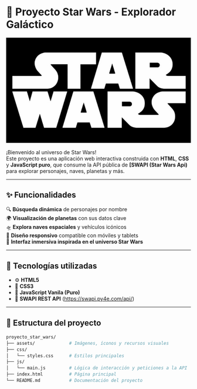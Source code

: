 # 🌌 Proyecto Star Wars - Explorador Galáctico

![alt text](image.png)

¡Bienvenido al universo de Star Wars!  
Este proyecto es una aplicación web interactiva construida con **HTML**, **CSS** y **JavaScript puro**, que consume la API pública de **[SWAPI (Star Wars Api)** para explorar personajes, naves, planetas y más.

---

## ✨ Funcionalidades

🔍 **Búsqueda dinámica** de personajes por nombre  
🌍 **Visualización de planetas** con sus datos clave  
🛸 **Explora naves espaciales** y vehículos icónicos  
📱 **Diseño responsivo** compatible con móviles y tablets  
🌙 **Interfaz inmersiva inspirada en el universo Star Wars**

---

## 🧠 Tecnologías utilizadas

- ⚙️ **HTML5**
- 🎨 **CSS3**
- 🧠 **JavaScript Vanila (Puro)**
- 🔗 **SWAPI REST API** (https://swapi.py4e.com/api/)

---

## 📁 Estructura del proyecto

```bash
proyecto_star_wars/
├── assets/             # Imágenes, íconos y recursos visuales
├── css/
│   └── styles.css      # Estilos principales
├── js/
│   └── main.js         # Lógica de interacción y peticiones a la API
├── index.html          # Página principal
└── README.md           # Documentación del proyecto
